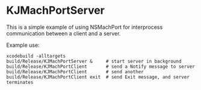 KJMachPortServer
================

This is a simple example of using NSMachPort for interprocess communication between a client and a server.

Example use:

    xcodebuild -alltargets
    build/Release/KJMachPortServer &     # start server in background
    build/Release/KJMachPortClient       # send a Notify message to server
    build/Release/KJMachPortClient       # send another
    build/Release/KJMachPortClient exit  # send Exit message, and server terminates

